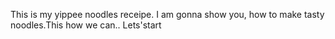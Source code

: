 This is my yippee noodles receipe. I am gonna show you, how to make tasty noodles.This how we can.. Lets'start
